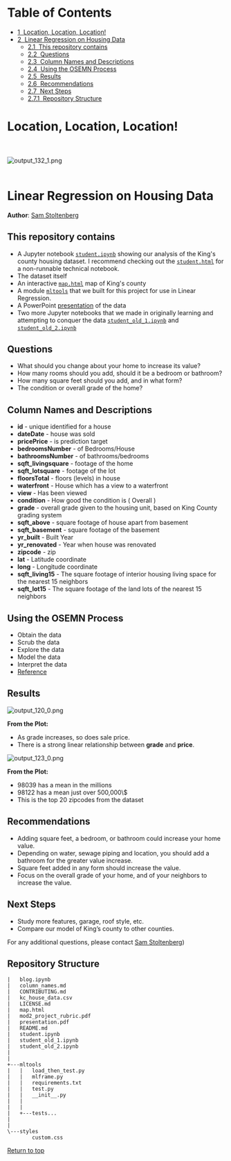 <h1>Table of Contents<span class="tocSkip"></span></h1>
<div class="toc">
  <ul class="toc-item">
    <li><span><a href="#Location,-Location,-Location!" data-toc-modified-id="Location,-Location,-Location!-1"><span
            class="toc-item-num">1&nbsp;&nbsp;</span>Location, Location, Location!</a></span></li>
    <li><span><a href="#Linear-Regression-on-Housing-Data"
          data-toc-modified-id="Linear-Regression-on-Housing-Data-2"><span
            class="toc-item-num">2&nbsp;&nbsp;</span>Linear Regression on Housing Data</a></span>
      <ul class="toc-item">
        <li><span><a href="#This-repository-contains" data-toc-modified-id="This-repository-contains-2.1"><span
                class="toc-item-num">2.1&nbsp;&nbsp;</span>This repository contains</a></span></li>
        <li><span><a href="#Questions" data-toc-modified-id="Questions-2.2"><span
                class="toc-item-num">2.2&nbsp;&nbsp;</span>Questions</a></span></li>
        <li><span><a href="#Column-Names-and-Descriptions"
              data-toc-modified-id="Column-Names-and-Descriptions-2.3"><span
                class="toc-item-num">2.3&nbsp;&nbsp;</span>Column Names and Descriptions</a></span></li>
        <li><span><a href="#Using-the-OSEMN-Process" data-toc-modified-id="Using-the-OSEMN-Process-2.4"><span
                class="toc-item-num">2.4&nbsp;&nbsp;</span>Using the OSEMN Process</a></span></li>
        <li><span><a href="#Results" data-toc-modified-id="Results-2.5"><span
                class="toc-item-num">2.5&nbsp;&nbsp;</span>Results</a></span></li>
        <li><span><a href="#Recommendations" data-toc-modified-id="Recommendations-2.6"><span
                class="toc-item-num">2.6&nbsp;&nbsp;</span>Recommendations</a></span></li>
        <li><span><a href="#Next-Steps" data-toc-modified-id="Next-Steps-2.7"><span
                class="toc-item-num">2.7&nbsp;&nbsp;</span>Next Steps</a></span></li>
        <li><span><a href="#Repository-Structure" data-toc-modified-id="Repository-Structure-2.7.1"><span
                class="toc-item-num">2.7.1&nbsp;&nbsp;</span>Repository Structure</a></span></li>
        </li>
      </ul>
    </li>
  </ul>
</div>


# Location, Location, Location!
<br></br>
![output_132_1.png](/img/output_132_1.png)
<br></br>
# Linear Regression on Housing Data

**Author**: <a href="https://sites.google.com/skelouse.com/home/">Sam Stoltenberg</a>

## This repository contains
 -  A Jupyter notebook <a href="https://github.com/skelouse/mod-2-project/blob/master/student.ipynb">`student.ipynb`</a> showing our analysis of the King's county housing dataset.  I recommend checking out the <a href="https://github.com/skelouse/mod-2-project/blob/master/html notebook/student.html">`student.html`</a> for a non-runnable technical notebook.
- The dataset itself
- An interactive <a href="https://github.com/skelouse/mod-2-project/blob/master/map.html">`map.html`</a> map of King's county
- A module <a href="https://github.com/skelouse/mod-2-project/tree/master/mltools">`mltools`</a> that we built for this project for use in Linear Regression.
- A PowerPoint <a href="https://github.com/skelouse/mod-2-project/blob/master/presentation.pdf">presentation</a> of the data
- Two more Jupyter notebooks that we made in originally learning and attempting to conquer the data <a href="https://github.com/skelouse/mod-2-project/blob/master/student_old_1.ipynb">`student_old_1.ipynb`</a> and <a href="https://github.com/skelouse/mod-2-project/blob/master/student_old_2.ipynb">`student_old_2.ipynb`</a>



## Questions

 - What should you change about your home to increase its value?
- How many rooms should you add, should it be a bedroom or bathroom?
- How many square feet should you add, and in what form?
- The condition or overall grade of the home?


## Column Names and Descriptions
 * **id** - unique identified for a house
* **dateDate** - house was sold
* **pricePrice** -  is prediction target
* **bedroomsNumber** -  of Bedrooms/House
* **bathroomsNumber** -  of bathrooms/bedrooms
* **sqft_livingsquare** -  footage of the home
* **sqft_lotsquare** -  footage of the lot
* **floorsTotal** -  floors (levels) in house
* **waterfront** - House which has a view to a waterfront
* **view** - Has been viewed
* **condition** - How good the condition is ( Overall )
* **grade** - overall grade given to the housing unit, based on King County grading system
* **sqft_above** - square footage of house apart from basement
* **sqft_basement** - square footage of the basement
* **yr_built** - Built Year
* **yr_renovated** - Year when house was renovated
* **zipcode** - zip
* **lat** - Latitude coordinate
* **long** - Longitude coordinate
* **sqft_living15** - The square footage of interior housing living space for the nearest 15 neighbors
* **sqft_lot15** - The square footage of the land lots of the nearest 15 neighbors
## Using the OSEMN Process
 - Obtain the data
- Scrub the data
- Explore the data
- Model the data
- Interpret the data
- <a href="https://machinelearningmastery.com/how-to-work-through-a-problem-like-a-data-scientist/">Reference</a>


## Results

![output_120_0.png](/img/output_120_0.png)
<div class="shadow alert alert-success">
  <strong>From the Plot:</strong> 
    <ul>
        <li>As grade increases, so does sale price.</li>
        <li>There is a strong linear relationship between <b>grade</b> and <b>price</b>.</li>
    </ul>
</div>


![output_123_0.png](/img/output_123_0.png)
<div class="shadow alert alert-success">
  <strong>From the Plot:</strong> 
    <ul>
        <li>98039 has a mean in the millions</li>
        <li>98122 has a mean just over 500,000\$</li>
        <li>This is the top 20 zipcodes from the dataset</li></ul>
</div>


## Recommendations

 - Adding square feet, a bedroom, or bathroom could increase your home value.
- Depending on water, sewage piping and location, you should add a bathroom for the
greater value increase.
- Square feet added in any form should increase the value.
- Focus on the overall grade of your home, and of your neighbors to increase the value.


## Next Steps

 - Study more features, garage, roof style, etc.
- Compare our model of King’s county to other counties.



For any additional questions, please contact <a href="mailto:sam@skelouse.com">Sam Stoltenberg</a>)


## Repository Structure

```
|   blog.ipynb
|   column_names.md
|   CONTRIBUTING.md
|   kc_house_data.csv
|   LICENSE.md
|   map.html
|   mod2_project_rubric.pdf
|   presentation.pdf
|   README.md
|   student.ipynb
|   student_old_1.ipynb
|   student_old_2.ipynb
|       
|       
+---mltools
|   |   load_then_test.py
|   |   mlframe.py
|   |   requirements.txt
|   |   test.py
|   |   __init__.py
|   |
|   |
|   +---tests...
|
|
\---styles
        custom.css

```

<a href=#Table-of-Contents>Return to top</a>
